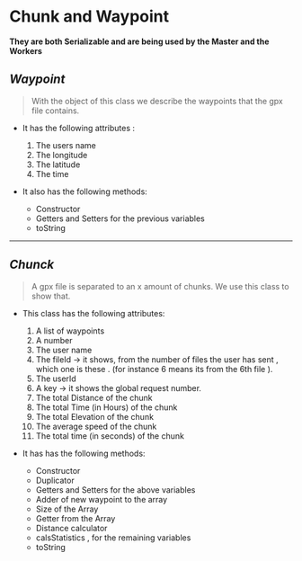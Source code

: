 # Chunk and Waypoint
**They are both Serializable and are being used by the Master and the Workers**

## *Waypoint*
> With the object of this class we describe the waypoints that the gpx file contains.

- It has the following attributes :
    1. The users name 
    2. The longitude 
    3. The latitude
    4. The time 

- It also has the following methods:
    - <a>Constructor</a>
    - <a>Getters</a> and <a>Setters</a> for the previous variables 
    - <a>toString</a> 
---
## *Chunck* 
> Α gpx file is separated to an x amount of chunks. We use this class to show that. 

- This class has the following attributes:

    1. A list of waypoints 
    2. A number 
    3. The user name
    4. The fileId -> it shows, from the number of files the user has sent , which one is these . (for instance 6 means its from the 6th file ).
    5. The userId
    6. A key -> it shows the global request number.
    7. The total Distance of the chunk 
    8. The total Time (in Hours) of the chunk 
    9. The total Elevation of the chunk
    10. The average speed of the chunk  
    11. The total time (in seconds) of the chunk

- It has has the following methods:
    - <a>Constructor</a>
    - <a>Duplicator</a>
    - <a>Getters</a> and <a>Setters</a> for the above variables 
    - <a>Adder</a> of new waypoint to the array 
    - <a>Size</a> of the Array
    - <a>Getter</a> from the Array
    - <a>Distance calculator</a>
    - <a>calsStatistics</a> , for the remaining variables
    - <a>toString</a>



